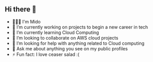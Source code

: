 ## Hi there 👋
- 🙎🏽‍♂️ I'm Mido
- 🔭 I’m currently working on projects to begin a new career in tech
- 🌱 I’m currently learning Cloud Computing
- 👯 I’m looking to collaborate on AWS cloud projects
- 🤔 I’m looking for help with anything related to Cloud computing
- 💬 Ask me about anything you see on my public profiles
- ⚡ Fun fact: I love ceaser salad :(


 <!--
A short intro about me
-->
